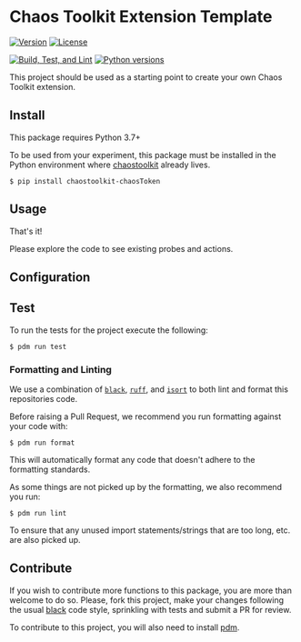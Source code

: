 # Chaos Toolkit Extension Template

[![Version](https://img.shields.io/pypi/v/chaostoolkit-my-extension.svg)](https://img.shields.io/pypi/v/chaostoolkit-lib.svg)
[![License](https://img.shields.io/pypi/l/chaostoolkit-my-extension.svg)](https://img.shields.io/pypi/l/chaostoolkit-lib.svg)

[![Build, Test, and Lint](https://github.com/chaostoolkit/chaostoolkit-extension-template/actions/workflows/build.yaml/badge.svg)](https://github.com/chaostoolkit/chaostoolkit-extension-template/actions/workflows/build.yaml)
[![Python versions](https://img.shields.io/pypi/pyversions/chaostoolkit-my-extension.svg)](https://www.python.org/)

This project should be used as a starting point to create your own
Chaos Toolkit extension.

## Install

This package requires Python 3.7+

To be used from your experiment, this package must be installed in the Python
environment where [chaostoolkit][] already lives.

[chaostoolkit]: https://github.com/chaostoolkit/chaostoolkit

```
$ pip install chaostoolkit-chaosToken
```


## Usage

<Explain your probes and actions usage from the experiment.json here>

That's it!

Please explore the code to see existing probes and actions.

## Configuration

<Specify any extra configuration your extension relies on here>

## Test

To run the tests for the project execute the following:

```
$ pdm run test
```

### Formatting and Linting

We use a combination of [`black`][black], [`ruff`][ruff], and [`isort`][isort]
to both lint and format this repositories code.

[black]: https://github.com/psf/black
[ruff]: https://github.com/astral-sh/ruff
[isort]: https://github.com/PyCQA/isort

Before raising a Pull Request, we recommend you run formatting against your
code with:

```console
$ pdm run format
```

This will automatically format any code that doesn't adhere to the formatting
standards.

As some things are not picked up by the formatting, we also recommend you run:

```console
$ pdm run lint
```

To ensure that any unused import statements/strings that are too long, etc.
are also picked up.

## Contribute

If you wish to contribute more functions to this package, you are more than
welcome to do so. Please, fork this project, make your changes following the
usual [black][blackstyle] code style, sprinkling with tests and submit a PR for
review.

[blackstyle]: https://black.readthedocs.io/en/stable/the_black_code_style/current_style.html

To contribute to this project, you will also need to install [pdm][].

[pdm]: https://pdm.fming.dev/latest/
